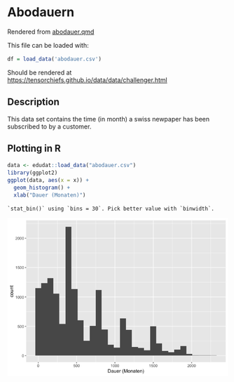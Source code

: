 # Abodauern

Rendered from
[abodauer.qmd](https://github.com/tensorchiefs/data/tree/docs/data/abodauer.qmd)

This file can be loaded with:

``` r
df = load_data('abodauer.csv')
```

Should be rendered at
https://tensorchiefs.github.io/data/data/challenger.html

## Description

This data set contains the time (in month) a swiss newpaper has been
subscribed to by a customer.

## Plotting in R

``` r
data <- edudat::load_data("abodauer.csv")
library(ggplot2)
ggplot(data, aes(x = x)) +
  geom_histogram() + 
  xlab("Dauer (Monaten)") 
```

    `stat_bin()` using `bins = 30`. Pick better value with `binwidth`.

![](abodauer_files/figure-commonmark/plot_data-1.png)
